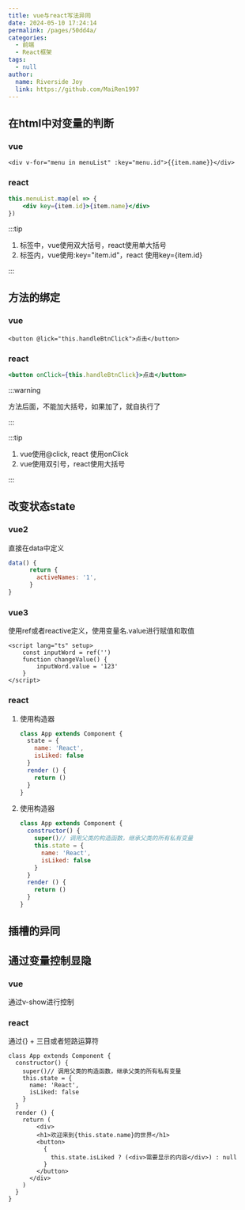 ```yaml
---
title: vue与react写法异同
date: 2024-05-10 17:24:14
permalink: /pages/50dd4a/
categories: 
  - 前端
  - React框架
tags: 
  - null
author: 
  name: Riverside Joy
  link: https://github.com/MaiRen1997
---
```

## 在html中对变量的判断

### vue

```vue
<div v-for="menu in menuList" :key="menu.id">{{item.name}}</div>
```

### react

```jsx
this.menuList.map(el => {
    <div key={item.id}>{item.name}</div>
})
```

:::tip

1. 标签中，vue使用双大括号，react使用单大括号
2. 标签内，vue使用:key="item.id"，react 使用key={item.id}

:::

## 方法的绑定

### vue

```vue
<button @lick="this.handleBtnClick">点击</button>
```

### react

```jsx
<button onClick={this.handleBtnClick}>点击</button>
```

:::warning

方法后面，不能加大括号，如果加了，就自执行了

:::

:::tip

1. vue使用@click, react 使用onClick
2. vue使用双引号，react使用大括号

:::

## 改变状态state

### vue2

直接在data中定义

```js
data() {
      return {
        activeNames: '1',
      }
}
```

### vue3

使用ref或者reactive定义，使用变量名.value进行赋值和取值

```vue
<script lang="ts" setup>
	const inputWord = ref('')
    function changeValue() {
        inputWord.value = '123'
    }
</script>
```

### react

1. 使用构造器

   ```jsx
   class App extends Component {
     state = {
       name: 'React',
       isLiked: false
     }
     render () {
       return ()
     }
   }
   ```

2. 使用构造器

   ```jsx
   class App extends Component {
     constructor() {
       super()// 调用父类的构造函数，继承父类的所有私有变量
       this.state = {
         name: 'React',
         isLiked: false
       }
     }
     render () {
       return ()
     }
   }
   ```

## 插槽的异同

## 通过变量控制显隐

### vue

通过v-show进行控制

### react

通过{} + 三目或者短路运算符

```tsx
class App extends Component {
  constructor() {
    super()// 调用父类的构造函数，继承父类的所有私有变量
    this.state = {
      name: 'React',
      isLiked: false
    }
  }
  render () {
    return (
  		<div>
        <h1>欢迎来到{this.state.name}的世界</h1>
        <button>
          {
            this.state.isLiked ? (<div>需要显示的内容</div>) : null
          }
        </button>
      </div>
  	)
  }
}
```

